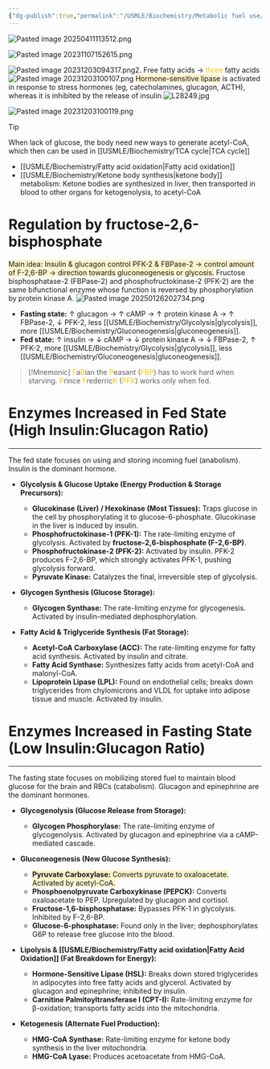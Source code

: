 ```yaml
---
{"dg-publish":true,"permalink":"/USMLE/Biochemistry/Metabolic fuel use/","tags":["t3"]}
---
```


![Pasted image 20250411113512.png](/img/user/appendix/Pasted%20image%2020250411113512.png)

![Pasted image 20231107152615.png](/img/user/appendix/Pasted%20image%2020231107152615.png)

![Pasted image 20231203094317.png](/img/user/appendix/Pasted%20image%2020231203094317.png)2. Free fatty acids -> <font color="#ffc000">three</font> fatty acids
![Pasted image 20231203100107.png](/img/user/appendix/Pasted%20image%2020231203100107.png)
<span style="background:rgba(240, 200, 0, 0.2)">Hormone-sensitive lipase</span> is activated in response to stress hormones (eg, catecholamines, glucagon, ACTH), whereas it is inhibited by the release of insulin.![L28249.jpg](/img/user/appendix/L28249.jpg)

![Pasted image 20231203100119.png](/img/user/appendix/Pasted%20image%2020231203100119.png)
>[!tip] 
>When lack of glucose, the body need new ways to generate acetyl-CoA, which then can be used in [[USMLE/Biochemistry/TCA cycle\|TCA cycle]]
>- [[USMLE/Biochemistry/Fatty acid oxidation\|Fatty acid oxidation]]
>- [[USMLE/Biochemistry/Ketone body synthesis\|ketone body]] metabolism: Ketone bodies are synthesized in liver, then transported in blood to other organs for ketogenolysis, to acetyl-CoA

# Regulation by fructose-2,6-bisphosphate
<span style="background:rgba(240, 200, 0, 0.2)">Main idea: Insulin & glucagon control PFK-2 & FBPase-2 → control amount of F-2,6-BP → direction towards gluconeogenesis or glycosis.</span>
Fructose bisphosphatase-2 (FBPase-2) and phosphofructokinase-2 (PFK-2) are the same bifunctional enzyme whose function is reversed by phosphorylation by protein kinase A. 
![Pasted image 20250126202734.png](/img/user/appendix/Pasted%20image%2020250126202734.png)
- **Fasting state:** ↑ glucagon → ↑ cAMP → ↑ protein kinase A → ↑ FBPase-2, ↓ PFK-2, less [[USMLE/Biochemistry/Glycolysis\|glycolysis]], more [[USMLE/Biochemistry/Gluconeogenesis\|gluconeogenesis]]. 
- **Fed state:** ↑ insulin → ↓ cAMP → ↓ protein kinase A → ↓ FBPase-2, ↑ PFK-2, more [[USMLE/Biochemistry/Glycolysis\|glycolysis]], less [[USMLE/Biochemistry/Gluconeogenesis\|gluconeogenesis]]. 

>[!Mnemonic] 
><font color="#ffc000">F</font>a<font color="#ffc000">B</font>ian the <font color="#ffc000">P</font>easant (<font color="#ffc000">FBP</font>) has to work hard when starving. 
><font color="#ffc000">P</font>rince <font color="#ffc000">F</font>rederric<font color="#ffc000">K</font> (<font color="#ffc000">PFK</font>) works only when fed.

# Enzymes Increased in Fed State (High Insulin:Glucagon Ratio)
---
The fed state focuses on using and storing incoming fuel (anabolism). Insulin is the dominant hormone.

- **Glycolysis & Glucose Uptake (Energy Production & Storage Precursors):**
    
    - **Glucokinase (Liver) / Hexokinase (Most Tissues):** Traps glucose in the cell by phosphorylating it to glucose-6-phosphate. Glucokinase in the liver is induced by insulin.
    - **Phosphofructokinase-1 (PFK-1):** The rate-limiting enzyme of glycolysis. Activated by **fructose-2,6-bisphosphate (F-2,6-BP)**.
    - **Phosphofructokinase-2 (PFK-2):** Activated by insulin. PFK-2 produces F-2,6-BP, which strongly activates PFK-1, pushing glycolysis forward.
    - **Pyruvate Kinase:** Catalyzes the final, irreversible step of glycolysis.
- **Glycogen Synthesis (Glucose Storage):**
    
    - **Glycogen Synthase:** The rate-limiting enzyme for glycogenesis. Activated by insulin-mediated dephosphorylation.
- **Fatty Acid & Triglyceride Synthesis (Fat Storage):**
    
    - **Acetyl-CoA Carboxylase (ACC):** The rate-limiting enzyme for fatty acid synthesis. Activated by insulin and citrate.
    - **Fatty Acid Synthase:** Synthesizes fatty acids from acetyl-CoA and malonyl-CoA.
    - **Lipoprotein Lipase (LPL):** Found on endothelial cells; breaks down triglycerides from chylomicrons and VLDL for uptake into adipose tissue and muscle. Activated by insulin.

# Enzymes Increased in Fasting State (Low Insulin:Glucagon Ratio)
---
The fasting state focuses on mobilizing stored fuel to maintain blood glucose for the brain and RBCs (catabolism). Glucagon and epinephrine are the dominant hormones.

- **Glycogenolysis (Glucose Release from Storage):**
    
    - **Glycogen Phosphorylase:** The rate-limiting enzyme of glycogenolysis. Activated by glucagon and epinephrine via a cAMP-mediated cascade.
- **Gluconeogenesis (New Glucose Synthesis):**
    
    - <span style="background:rgba(240, 200, 0, 0.2)">**Pyruvate Carboxylase:** Converts pyruvate to oxaloacetate. Activated by acetyl-CoA.</span>
    - **Phosphoenolpyruvate Carboxykinase (PEPCK):** Converts oxaloacetate to PEP. Upregulated by glucagon and cortisol.
    - **Fructose-1,6-bisphosphatase:** Bypasses PFK-1 in glycolysis. Inhibited by F-2,6-BP.
    - **Glucose-6-phosphatase:** Found only in the liver; dephosphorylates G6P to release free glucose into the blood.
- **Lipolysis & [[USMLE/Biochemistry/Fatty acid oxidation\|Fatty Acid Oxidation]] (Fat Breakdown for Energy):**
    
    - **Hormone-Sensitive Lipase (HSL):** Breaks down stored triglycerides in adipocytes into free fatty acids and glycerol. Activated by glucagon and epinephrine; inhibited by insulin.
    - **Carnitine Palmitoyltransferase I (CPT-I):** Rate-limiting enzyme for β-oxidation; transports fatty acids into the mitochondria.
- **Ketogenesis (Alternate Fuel Production):**
    
    - **HMG-CoA Synthase:** Rate-limiting enzyme for ketone body synthesis in the liver mitochondria.
    - **HMG-CoA Lyase:** Produces acetoacetate from HMG-CoA.